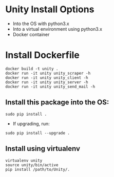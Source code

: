 # Unity Install Options
* Into the OS with python3.x
* Into a virtual environment using python3.x
* Docker container

# Install Dockerfile
```
docker build -t unity .
docker run -it unity unity_scraper -h
docker run -it unity unity_client -h
docker run -it unity unity_server -h
docker run -it unity unity_send_mail -h
```

## Install this package into the OS:

```
sudo pip install .
```
* If upgrading, run:
```
sudo pip install --upgrade .
```

## Install using virtualenv
```
virtualenv unity
source unity/bin/active
pip install /path/to/Unity/.
```
